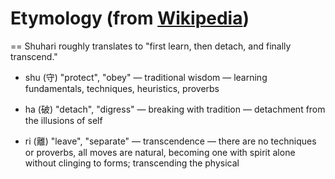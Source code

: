 Etymology (from [Wikipedia][1])
=========

== Shuhari roughly translates to "first learn, then detach, and finally transcend."

* shu (守) "protect", "obey" — traditional wisdom — learning fundamentals, techniques, heuristics, proverbs

* ha (破) "detach", "digress" — breaking with tradition — detachment from the illusions of self

* ri (離) "leave", "separate" — transcendence — there are no techniques or proverbs, all moves are natural, becoming one with spirit alone without clinging to forms; transcending the physical

[1]: http://en.wikipedia.org/wiki/Shuhari